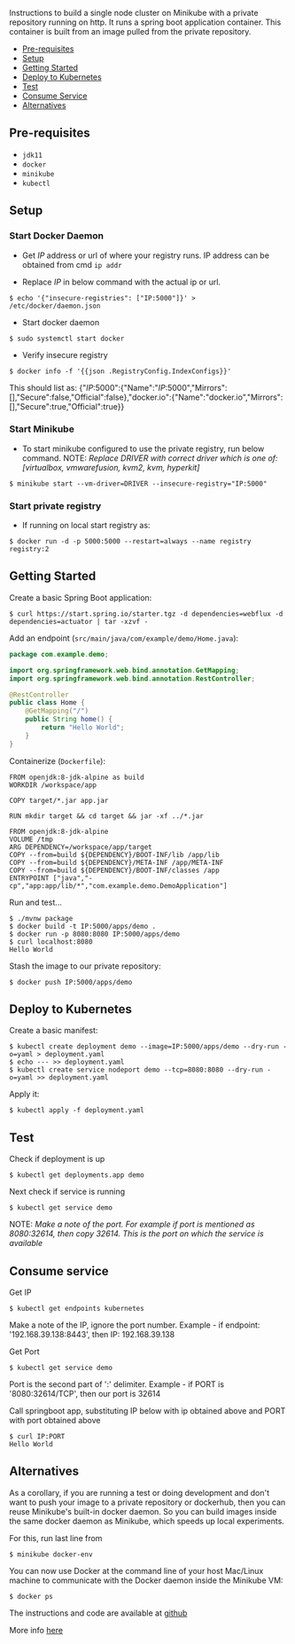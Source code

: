 Instructions to build a single node cluster on Minikube with a private repository running on http. It runs a spring boot application container. This container is built from an image pulled from the private repository.

* [Pre-requisites](#pre-requisites)
* [Setup](#setup)
* [Getting Started](#getting-started)
* [Deploy to Kubernetes](#deploy-to-kubernetes)
* [Test](#test)
* [Consume Service](#consume-service)
* [Alternatives](#alternatives)
## Pre-requisites

- `jdk11`
- `docker`
- `minikube`
- `kubectl`

## Setup

### Start Docker Daemon

* Get *IP* address or url of where your registry runs. IP address can be obtained from cmd `ip addr`

* Replace *IP* in below command with the actual ip or url.

```
$ echo '{"insecure-registries": ["IP:5000"]}' > /etc/docker/daemon.json
```
* Start docker daemon
```
$ sudo systemctl start docker
```
* Verify insecure registry

```
$ docker info -f '{{json .RegistryConfig.IndexConfigs}}'
```

This should list as:
{"*IP*:5000":{"Name":"*IP*:5000","Mirrors":[],"Secure":false,"Official":false},"docker.io":{"Name":"docker.io","Mirrors":[],"Secure":true,"Official":true}}

### Start Minikube

* To start minikube configured to use the private registry, run below command. NOTE: *Replace DRIVER with correct driver which is one of: [virtualbox, vmwarefusion, kvm2, kvm, hyperkit]*
```
$ minikube start --vm-driver=DRIVER --insecure-registry="IP:5000"
```

### Start private registry

* If running on local start registry as:
```
$ docker run -d -p 5000:5000 --restart=always --name registry registry:2
```

## Getting Started

Create a basic Spring Boot application:

```
$ curl https://start.spring.io/starter.tgz -d dependencies=webflux -d dependencies=actuator | tar -xzvf -
```

Add an endpoint (`src/main/java/com/example/demo/Home.java`):

```java
package com.example.demo;

import org.springframework.web.bind.annotation.GetMapping;
import org.springframework.web.bind.annotation.RestController;

@RestController
public class Home {
    @GetMapping("/")
    public String home() {
        return "Hello World";
    }
}
```


Containerize (`Dockerfile`):

```
FROM openjdk:8-jdk-alpine as build
WORKDIR /workspace/app

COPY target/*.jar app.jar

RUN mkdir target && cd target && jar -xf ../*.jar

FROM openjdk:8-jdk-alpine
VOLUME /tmp
ARG DEPENDENCY=/workspace/app/target
COPY --from=build ${DEPENDENCY}/BOOT-INF/lib /app/lib
COPY --from=build ${DEPENDENCY}/META-INF /app/META-INF
COPY --from=build ${DEPENDENCY}/BOOT-INF/classes /app
ENTRYPOINT ["java","-cp","app:app/lib/*","com.example.demo.DemoApplication"]
```

Run and test...

```
$ ./mvnw package
$ docker build -t IP:5000/apps/demo .
$ docker run -p 8080:8080 IP:5000/apps/demo
$ curl localhost:8080
Hello World
```

Stash the image to our private repository:

```
$ docker push IP:5000/apps/demo
```

## Deploy to Kubernetes

Create a basic manifest:

```
$ kubectl create deployment demo --image=IP:5000/apps/demo --dry-run -o=yaml > deployment.yaml
$ echo --- >> deployment.yaml
$ kubectl create service nodeport demo --tcp=8080:8080 --dry-run -o=yaml >> deployment.yaml
```

Apply it:

```
$ kubectl apply -f deployment.yaml
```

## Test

Check if deployment is up
```
$ kubectl get deployments.app demo
```
Next check if service is running
```
$ kubectl get service demo
```
NOTE: *Make a note of the port. For example if port is mentioned as 8080:32614, then copy 32614. This is the port on which the service is available*

## Consume service

Get IP
```
$ kubectl get endpoints kubernetes
```
Make a note of the IP, ignore the port number. Example - if endpoint: '192.168.39.138:8443', then IP: 192.168.39.138

Get Port
```
$ kubectl get service demo
```
Port is the second part of ':' delimiter. Example - if PORT is '8080:32614/TCP', then our port is 32614

Call springboot app, substituting IP below with ip obtained above and PORT with port obtained above
```
$ curl IP:PORT
Hello World
```

## Alternatives

As a corollary, if you are running a test or doing development and don't want to push your image to a private repository or dockerhub, then you can reuse Minikube's built-in docker daemon. So you can build images inside the same docker daemon as Minikube, which speeds up local experiments.

For this, run last line from
```
$ minikube docker-env
```
You can now use Docker at the command line of your host Mac/Linux machine to communicate with the Docker daemon inside the Minikube VM:

```
$ docker ps
```

The instructions and code are available at [github](https://github.com/arvindkgs/kubernetes-private-repository)

More info [here](https://kubernetes.io/docs/setup/learning-environment/minikube/#use-local-images-by-re-using-the-docker-daemon)
